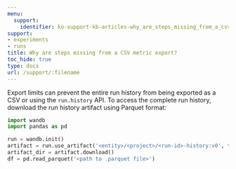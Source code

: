 ```yaml
---
menu:
  support:
    identifier: ko-support-kb-articles-why_are_steps_missing_from_a_csv_metric_export
support:
- experiments
- runs
title: Why are steps missing from a CSV metric export?
toc_hide: true
type: docs
url: /support/:filename
---
```


Export limits can prevent the entire run history from being exported as a CSV or using the `run.history` API. To access the complete run history, download the run history artifact using Parquet format:

```python
import wandb
import pandas as pd

run = wandb.init()
artifact = run.use_artifact('<entity>/<project>/<run-id>-history:v0', type='wandb-history')
artifact_dir = artifact.download()
df = pd.read_parquet('<path to .parquet file>')
```